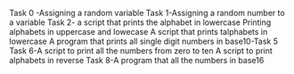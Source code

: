 Task 0 -Assigning a random variable
Task 1-Assigning a random number to a variable
Task 2- a script that prints the alphabet in lowercase
Printing alphabets in uppercase and lowecase
A script that prints talphabets in lowercase
A program that prints all single digit numbers in base10-Task 5
Task 6-A script to print all the numbers from zero to ten
A script to print alphabets in reverse
Task 8-A program that all the numbers in base16
